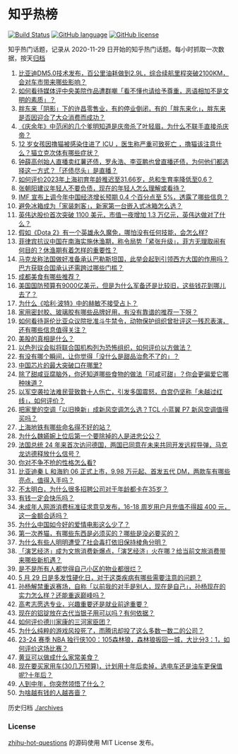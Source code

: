 # 知乎热榜
[![Build Status](https://github.com/ToWeLong/zhihu-hot-questions/workflows/CI/badge.svg)](https://github.com/ToWeLong/zhihu-hot-questions/actions)
[![GitHub language](https://img.shields.io/badge/language-golang-orange.svg)](https://golang.org/)
[![GitHub license](https://img.shields.io/github/license/ToWeLong/zhihu-hot-questions)](https://github.com/ToWeLong/zhihu-hot-questions/blob/main/LICENSE)

知乎热门话题，记录从 2020-11-29 日开始的知乎热门话题。每小时抓取一次数据，按天[归档](./archives)

<!-- BEGIN -->

1. [比亚迪DM5.0技术发布，百公里油耗做到2.9L，综合续航里程突破2100KM，会对车市带来哪些影响？](https://www.zhihu.com/question/648408795)
1. [如何看待媒体评中央美院作品遭群嘲「看不懂也请给予尊重，恶语相加不是文明的素质」？](https://www.zhihu.com/question/657446587)
1. [胖东来「阴影」下的许昌零售业，有的停业倒闭，有的「胖东来化」，胖东来是否因迎合了大众消费而成功？](https://www.zhihu.com/question/657439930)
1. [《庆余年》中范闲的几个爹明知道是庆帝杀了叶轻眉，为什么不联手直接杀庆帝？](https://www.zhihu.com/question/657175222)
1. [12 岁女孩因撸猫被感染住进了 ICU ，医生称严重可致死亡 ，撸猫该注意什么？猫立克次体有哪些症状？](https://www.zhihu.com/question/657532352)
1. [钟薛高创始人直播卖红薯还债，罗永浩、李亚鹏也曾直播还债，为何他们都选择这一方式？「还债尽头」是直播？](https://www.zhihu.com/question/657447393)
1. [如何评价2023年上海初育年龄推迟至31.66岁，总和生育率降低至0.6？](https://www.zhihu.com/question/656957853)
1. [张朝阳建议年轻人不要负债，现在的年轻人怎么理解或看待？](https://www.zhihu.com/question/657227051)
1. [IMF 宣布上调今年中国经济增长预期 0.4 个百分点至 5%，透露了哪些信息？](https://www.zhihu.com/question/657529663)
1. [避免冰箱成为「家装刺客」，新家第一台嵌入式冰箱怎么选？](https://www.zhihu.com/question/657535459)
1. [英伟达股价首次突破 1100 美元，市值一夜增加 1.3 万亿元，英伟达做对了什么？](https://www.zhihu.com/question/657526675)
1. [假如《Dota 2》有一个英雄永久魔免，哪怕没有任何技能，会怎么样?](https://www.zhihu.com/question/657315241)
1. [菲律宾抗议中国在南海实施休渔期，称令局势「紧张升级」，菲方无理取闹有何目的？休渔期有着怎样的重要性？](https://www.zhihu.com/question/657528990)
1. [马克龙称法国做好准备承认巴勒斯坦国，此举会起到引领西方大国的作用吗？巴方获联合国承认还需跨过哪些门槛？](https://www.zhihu.com/question/657549018)
1. [成都美食有哪些推荐？](https://www.zhihu.com/question/48454445)
1. [美国国防预算有9000亿美元，但是为什么军备还是比较旧，这些钱花到哪儿去了？](https://www.zhihu.com/question/657330515)
1. [为什么《哈利·波特》中的赫敏不接受占卜？](https://www.zhihu.com/question/602092103)
1. [家用密封胶、玻璃胶有哪些品牌好用，有没有靠谱的推荐一下呀？](https://www.zhihu.com/question/657436093)
1. [如何看待哥伦比亚众议院批准斗牛禁令，动物保护组织曾批评这一残忍表演，还有哪些信息值得关注？](https://www.zhihu.com/question/657555606)
1. [美股的真相是什么？](https://www.zhihu.com/question/645478431)
1. [以色列议会拟将联合国机构列为恐怖组织，如何评价以方做法？](https://www.zhihu.com/question/657530094)
1. [有没有哪个瞬间，让你觉得「没什么是甜品治愈不了的」？](https://www.zhihu.com/question/657329906)
1. [中国芯片的最大突破口在哪里?](https://www.zhihu.com/question/655227503)
1. [除了甜咸豆腐脑外，你还知道哪些食物的做法「可咸可甜」？你会更偏爱它哪种味道？](https://www.zhihu.com/question/657329850)
1. [以军空袭拉法难民营致数十人伤亡，引发多国震怒，白宫仍坚称「未越过红线」，如何评价？](https://www.zhihu.com/question/657528457)
1. [把家里的空调「以旧换新」成新风空调怎么选？TCL 小蓝翼 P7 新风空调值得买吗？](https://www.zhihu.com/question/657535706)
1. [上海地铁有哪些命名得不好的站？](https://www.zhihu.com/question/656401807)
1. [为什么魏嬿婉上位后第一个要除掉的人是进忠公公？](https://www.zhihu.com/question/529290049)
1. [法国总统 24 年来首次访问德国，两国已同意在未来共同开发远程导弹，马克龙访德释放什么信号？](https://www.zhihu.com/question/657527152)
1. [你对不争不抢的性格怎么看?](https://www.zhihu.com/question/415705543)
1. [比亚迪秦 L 和海豹 06 正式上市，9.98 万元起、首发五代 DM，两款车有哪些亮点，值得入手吗？](https://www.zhihu.com/question/657443402)
1. [不太明白，为什么很多招聘公司对于年龄都卡在35岁？](https://www.zhihu.com/question/606825368)
1. [有钱一定会快乐吗？](https://www.zhihu.com/question/657485404)
1. [未成年人网游消费标准征求意见发布，16-18 周岁用户月充值不得超 400 元，这一金额合适吗？](https://www.zhihu.com/question/657479849)
1. [为什么中国如今好的爱情电影这么少了？](https://www.zhihu.com/question/654856756)
1. [第一次养猫，有哪些东西是必须买的？哪些是没必要买的？](https://www.zhihu.com/question/656180219)
1. [为什么有些人明明遭受了社会毒打依旧保持棱角分明？](https://www.zhihu.com/question/654316450)
1. [「演艺经济」成为文旅消费新爆点，「演艺经济」火在哪？给当前文旅消费带来哪些新机遇？](https://www.zhihu.com/question/657440021)
1. [是不是所有人都觉得自己小区的物业都很烂？](https://www.zhihu.com/question/654361255)
1. [5 月 29 日是多发性硬化日，对于这类疾病有哪些需要注意的问题？](https://www.zhihu.com/question/656809904)
1. [孙杨解禁重返赛场，自称「以前我的对手是别人，现在是自己」，孙杨现在的实力怎么样？还能重返巅峰吗？](https://www.zhihu.com/question/657420839)
1. [高考志愿选专业，兴趣重要还是就业前途重要？](https://www.zhihu.com/question/656737925)
1. [现在的铝锭放在古代当银子用可以吗？有何依据？](https://www.zhihu.com/question/653029108)
1. [如何评价德川家康的三河家臣团？](https://www.zhihu.com/question/628786370)
1. [为什么纯粹的游戏风投死了，而腾讯却投了这么多数一数二的公司？](https://www.zhihu.com/question/657480262)
1. [23-24 赛季 NBA 独行侠100：105森林狼，森林狼扳回一城，大比分3：1，如何评价这场比赛？](https://www.zhihu.com/question/657529901)
1. [黄豆可以做成什么家常美食？](https://www.zhihu.com/question/633334246)
1. [现在要买家用车(30几万预算)，计划用十年后卖掉，选电车还是油车更保值呢?十年后？](https://www.zhihu.com/question/657482996)
1. [人到中年，你突然领悟了什么？](https://www.zhihu.com/question/657301073)
1. [为啥越有钱的人越吝啬？](https://www.zhihu.com/question/657223806)

<!-- END -->

历史归档 [./archives](./archives)


### License
[zhihu-hot-questions](https://github.com/towelong/zhihu-hot-questions) 的源码使用 MIT License 发布。